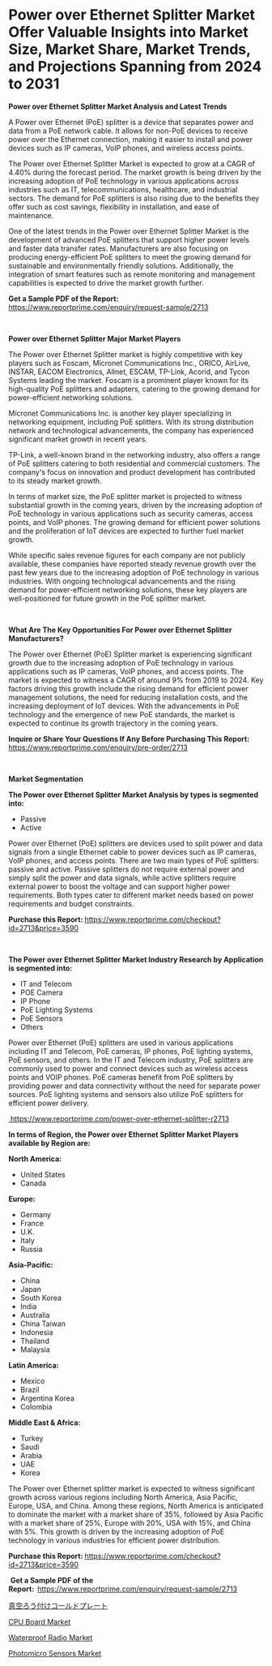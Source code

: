 <p><h1>Power over Ethernet Splitter Market Offer Valuable Insights into Market Size, Market Share, Market Trends, and Projections Spanning from 2024 to 2031</h1></p><p><strong>Power over Ethernet Splitter Market Analysis and Latest Trends</strong></p>
<p><p>A Power over Ethernet (PoE) splitter is a device that separates power and data from a PoE network cable. It allows for non-PoE devices to receive power over the Ethernet connection, making it easier to install and power devices such as IP cameras, VoIP phones, and wireless access points.</p><p>The Power over Ethernet Splitter Market is expected to grow at a CAGR of 4.40% during the forecast period. The market growth is being driven by the increasing adoption of PoE technology in various applications across industries such as IT, telecommunications, healthcare, and industrial sectors. The demand for PoE splitters is also rising due to the benefits they offer such as cost savings, flexibility in installation, and ease of maintenance.</p><p>One of the latest trends in the Power over Ethernet Splitter Market is the development of advanced PoE splitters that support higher power levels and faster data transfer rates. Manufacturers are also focusing on producing energy-efficient PoE splitters to meet the growing demand for sustainable and environmentally friendly solutions. Additionally, the integration of smart features such as remote monitoring and management capabilities is expected to drive the market growth further.</p></p>
<p><strong>Get a Sample PDF of the Report:&nbsp;</strong> <a href="https://www.reportprime.com/enquiry/request-sample/2713">https://www.reportprime.com/enquiry/request-sample/2713</a></p>
<p>&nbsp;</p>
<p><strong>Power over Ethernet Splitter Major Market Players</strong></p>
<p><p>The Power over Ethernet Splitter market is highly competitive with key players such as Foscam, Micronet Communications Inc., ORICO, AirLive, INSTAR, EACOM Electronics, Allnet, ESCAM, TP-Link, Acorid, and Tycon Systems leading the market. Foscam is a prominent player known for its high-quality PoE splitters and adapters, catering to the growing demand for power-efficient networking solutions.</p><p>Micronet Communications Inc. is another key player specializing in networking equipment, including PoE splitters. With its strong distribution network and technological advancements, the company has experienced significant market growth in recent years.</p><p>TP-Link, a well-known brand in the networking industry, also offers a range of PoE splitters catering to both residential and commercial customers. The company's focus on innovation and product development has contributed to its steady market growth.</p><p>In terms of market size, the PoE splitter market is projected to witness substantial growth in the coming years, driven by the increasing adoption of PoE technology in various applications such as security cameras, access points, and VoIP phones. The growing demand for efficient power solutions and the proliferation of IoT devices are expected to further fuel market growth.</p><p>While specific sales revenue figures for each company are not publicly available, these companies have reported steady revenue growth over the past few years due to the increasing adoption of PoE technology in various industries. With ongoing technological advancements and the rising demand for power-efficient networking solutions, these key players are well-positioned for future growth in the PoE splitter market.</p></p>
<p>&nbsp;</p>
<p><strong>What Are The Key Opportunities For Power over Ethernet Splitter Manufacturers?</strong></p>
<p><p>The Power over Ethernet (PoE) Splitter market is experiencing significant growth due to the increasing adoption of PoE technology in various applications such as IP cameras, VoIP phones, and access points. The market is expected to witness a CAGR of around 9% from 2019 to 2024. Key factors driving this growth include the rising demand for efficient power management solutions, the need for reducing installation costs, and the increasing deployment of IoT devices. With the advancements in PoE technology and the emergence of new PoE standards, the market is expected to continue its growth trajectory in the coming years.</p></p>
<p><strong>Inquire or Share Your Questions If Any Before Purchasing This Report:</strong> <a href="https://www.reportprime.com/enquiry/pre-order/2713">https://www.reportprime.com/enquiry/pre-order/2713</a></p>
<p>&nbsp;</p>
<p><strong>Market Segmentation</strong></p>
<p><strong>The Power over Ethernet Splitter Market Analysis by types is segmented into:</strong></p>
<p><ul><li>Passive</li><li>Active</li></ul></p>
<p><p>Power over Ethernet (PoE) splitters are devices used to split power and data signals from a single Ethernet cable to power devices such as IP cameras, VoIP phones, and access points. There are two main types of PoE splitters: passive and active. Passive splitters do not require external power and simply split the power and data signals, while active splitters require external power to boost the voltage and can support higher power requirements. Both types cater to different market needs based on power requirements and budget constraints.</p></p>
<p><strong>Purchase this Report:&nbsp;</strong><a href="https://www.reportprime.com/checkout?id=2713&price=3590">https://www.reportprime.com/checkout?id=2713&price=3590</a></p>
<p>&nbsp;</p>
<p><strong>The Power over Ethernet Splitter Market Industry Research by Application is segmented into:</strong></p>
<p><ul><li>IT and Telecom</li><li>POE Camera</li><li>IP Phone</li><li>PoE Lighting Systems</li><li>PoE Sensors</li><li>Others</li></ul></p>
<p><p>Power over Ethernet (PoE) splitters are used in various applications including IT and Telecom, PoE cameras, IP phones, PoE lighting systems, PoE sensors, and others. In the IT and Telecom industry, PoE splitters are commonly used to power and connect devices such as wireless access points and VOIP phones. PoE cameras benefit from PoE splitters by providing power and data connectivity without the need for separate power sources. PoE lighting systems and sensors also utilize PoE splitters for efficient power delivery.</p></p>
<p><a href="https://www.reportprime.com/power-over-ethernet-splitter-r2713">&nbsp;https://www.reportprime.com/power-over-ethernet-splitter-r2713</a></p>
<p><strong>In terms of Region, the Power over Ethernet Splitter Market Players available by Region are:</strong></p>
<p>
    <p> <strong> North America: </strong>
        <ul>
            <li>United States</li>
            <li>Canada</li>
        </ul>
        </p> 
    <p> <strong> Europe: </strong>
        <ul>
            <li>Germany</li>
            <li>France</li>
            <li>U.K.</li>
            <li>Italy</li>
            <li>Russia</li>
        </ul>
        </p> 
    <p> <strong> Asia-Pacific: </strong>
        <ul>
            <li>China</li>
            <li>Japan</li>
            <li>South Korea</li>
            <li>India</li>
            <li>Australia</li>
            <li>China Taiwan</li>
            <li>Indonesia</li>
            <li>Thailand</li>
            <li>Malaysia</li>
        </ul>
        </p> 
    <p> <strong> Latin America: </strong>
        <ul>
            <li>Mexico</li>
            <li>Brazil</li>
            <li>Argentina Korea</li>
            <li>Colombia</li>
        </ul>
        </p> 
    <p> <strong> Middle East & Africa: </strong>
        <ul>
            <li>Turkey</li>
            <li>Saudi</li>
            <li>Arabia</li>
            <li>UAE</li>
            <li>Korea</li>
        </ul>
    </p>
    </p>
<p><p>The Power over Ethernet splitter market is expected to witness significant growth across various regions including North America, Asia Pacific, Europe, USA, and China. Among these regions, North America is anticipated to dominate the market with a market share of 35%, followed by Asia Pacific with a market share of 25%, Europe with 20%, USA with 15%, and China with 5%. This growth is driven by the increasing adoption of PoE technology in various industries for efficient power distribution.</p></p>
<p><strong>Purchase this Report: </strong><a href="https://www.reportprime.com/checkout?id=2713&price=3590">https://www.reportprime.com/checkout?id=2713&price=3590</a></p>
<p>&nbsp;<strong>Get a Sample PDF of the Report:&nbsp;&nbsp;</strong><a href="https://www.reportprime.com/enquiry/request-sample/2713">https://www.reportprime.com/enquiry/request-sample/2713</a></p>
<p><strong></strong></p>
<p><p><a href="https://github.com/LizaHeller2023/Market-Research-Report-List-1/blob/main/451734872500.md">真空ろう付けコールドプレート</a></p><p><a href="https://github.com/MyrtisWest1/Market-Research-Report-List-1/blob/main/cpu-board-market.md">CPU Board Market</a></p><p><a href="https://issuu.com/reportprime-2/docs/waterproof-radio-market-size-2030.pptx">Waterproof Radio Market</a></p><p><a href="https://github.com/LaceyZemlak1/Market-Research-Report-List-1/blob/main/photomicro-sensors-market.md">Photomicro Sensors Market</a></p></p>